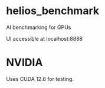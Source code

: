 # helios_benchmark
AI benchmarking for GPUs

UI accessible at localhost:8888

# NVIDIA
Uses CUDA 12.8 for testing.
